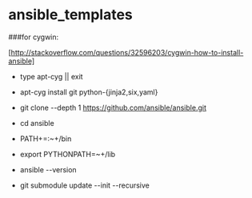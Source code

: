 # ansible_templates









###for cygwin: 

[http://stackoverflow.com/questions/32596203/cygwin-how-to-install-ansible]

+ type apt-cyg || exit
+ apt-cyg install git python-{jinja2,six,yaml}
+ git clone --depth 1 https://github.com/ansible/ansible.git
+ cd ansible
+ PATH+=:~+/bin
+ export PYTHONPATH=~+/lib
+ ansible --version

+ git submodule update --init --recursive
